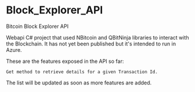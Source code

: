 # Block_Explorer_API
Bitcoin Block Explorer API

Webapi C# project that used NBitcoin and QBitNinja libraries to interact with the Blockchain. It has not yet been published but it's intended to run in Azure.

These are the features exposed in the API so far:

    Get method to retrieve details for a given Transaction Id.

The list will be updated as soon as more features are added.

